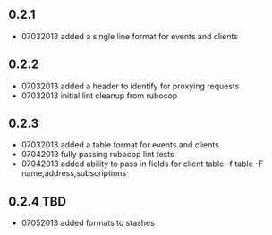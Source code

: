 ## 0.2.1
* 07032013 added a single line format for events and clients

## 0.2.2
* 07032013 added a header to identify for proxying requests
* 07032013 initial lint cleanup from rubocop

## 0.2.3
* 07032013 added a table format for events and clients
* 07042013 fully passing rubocop lint tests
* 07042013 added ability to pass in fields for client table -f table -F name,address,subscriptions

## 0.2.4 TBD
* 07052013 added formats to stashes
